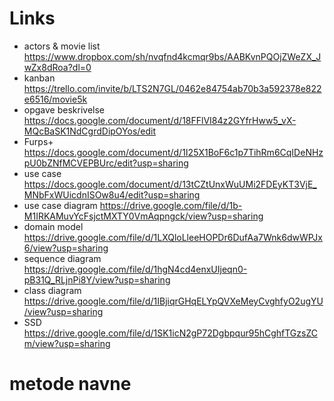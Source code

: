# Links
- actors & movie list https://www.dropbox.com/sh/nvqfnd4kcmqr9bs/AABKvnPQOjZWeZX_JwZx8dRoa?dl=0
- kanban https://trello.com/invite/b/LTS2N7GL/0462e84754ab70b3a592378e822e6516/movie5k
- opgave beskrivelse https://docs.google.com/document/d/18FFlVI84z2GYfrHww5_vX-MQcBaSK1NdCgrdDipOYos/edit
- Furps+ https://docs.google.com/document/d/1I25X1BoF6c1p7TihRm6CqIDeNHzpU0bZNfMCVEPBUrc/edit?usp=sharing
- use case https://docs.google.com/document/d/13tCZtUnxWuUMi2FDEyKT3VjE_MNbFxWUicdnISOw8u4/edit?usp=sharing
- use case diagram https://drive.google.com/file/d/1b-M1IRKAMuvYcFsjctMXTY0VmAqpngck/view?usp=sharing
- domain model https://drive.google.com/file/d/1LXQloLleeHOPDr6DufAa7Wnk6dwWPJx6/view?usp=sharing
- sequence diagram https://drive.google.com/file/d/1hgN4cd4enxUIjeqn0-pB31Q_RLjnPi8Y/view?usp=sharing
- class diagram https://drive.google.com/file/d/1IBjiqrGHqELYpQVXeMeyCvghfyO2ugYU/view?usp=sharing
- SSD https://drive.google.com/file/d/1SK1icN2gP72Dgbpqur95hCghfTGzsZCm/view?usp=sharing
# metode navne
